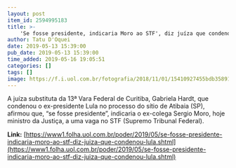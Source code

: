 ```yaml
---
layout: post
item_id: 2594995183
title: >-
    'Se fosse presidente, indicaria Moro ao STF', diz juíza que condenou Lula
author: Tatu D'Oquei
date: 2019-05-13 15:39:00
pub_date: 2019-05-13 15:39:00
time_added: 2019-05-16 19:05:51
categories: []
tags: []
image: https://f.i.uol.com.br/fotografia/2018/11/01/15410927455bdb358913f7e_1541092745_3x2_xl.jpg
---
```


A juíza substituta da 13ª Vara Federal de Curitiba, Gabriela Hardt, que condenou o ex-presidente Lula no processo do sítio de Atibaia (SP), afirmou que, “se fosse presidente”, indicaria o ex-colega Sergio Moro, hoje ministro da Justiça, a uma vaga no STF (Supremo Tribunal Federal).

**Link:** [https://www1.folha.uol.com.br/poder/2019/05/se-fosse-presidente-indicaria-moro-ao-stf-diz-juiza-que-condenou-lula.shtml](https://www1.folha.uol.com.br/poder/2019/05/se-fosse-presidente-indicaria-moro-ao-stf-diz-juiza-que-condenou-lula.shtml)

